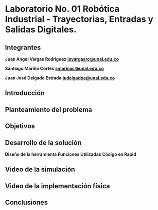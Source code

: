 # Laboratorio No. 01 Robótica Industrial - Trayectorias, Entradas y Salidas Digitales.

## Integrantes

**Juan Angel Vargas Rodríguez**
**juvargasro@unal.edu.co**


**Santiago Mariño Cortés**
**smarinoc@unal.edu.co**

**Juan José Delgado Estrada**
**judelgadoe@unal.edu.co**

## Introducción

## Planteamiento del problema

## Objetivos

## Desarrollo de la solución

**Diseño de la herramienta**
**Funciones Utilizadas**
**Código en Rapid**

## Video de la simulación

## Video de la implementación física

## Conclusiones



